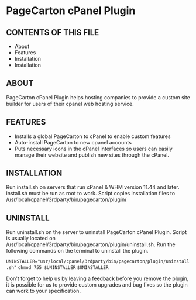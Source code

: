 # PageCarton cPanel Plugin

CONTENTS OF THIS FILE
---------------------

 * About
 * Features
 * Installation
 * Installation

ABOUT
------------
PageCarton cPanel Plugin helps hosting companies to provide a custom site builder for users of their cpanel web hosting service.

FEATURES
---------------------
* Installs a global PageCarton to cPanel to enable custom features
* Auto-install PageCarton to new cpanel accounts
* Puts necessary icons in the cPanel interfaces so users can easily manage their website and publish new sites through the cPanel.

INSTALLATION
---------------------
Run install.sh on servers that run cPanel & WHM version 11.44 and later. install.sh must be run as root to work. Script copies installation files to /usr/local/cpanel/3rdparty/bin/pagecarton/plugin/

UNINSTALL
---------------------
Run uninstall.sh on the server to uninstall PageCarton cPanel Plugin. Script is usually located on /usr/local/cpanel/3rdparty/bin/pagecarton/plugin/uninstall.sh. Run the following commands on the terminal to uninstall the plugin.

`UNINSTALLER="usr/local/cpanel/3rdparty/bin/pagecarton/plugin/uninstall.sh"`
`chmod 755 $UNINSTALLER`
`$UNINSTALLER`

Don't forget to help us by leaving a feedback before you remove the plugin, it is possible for us to provide custom upgrades and bug fixes so the plugin can work to your specification.